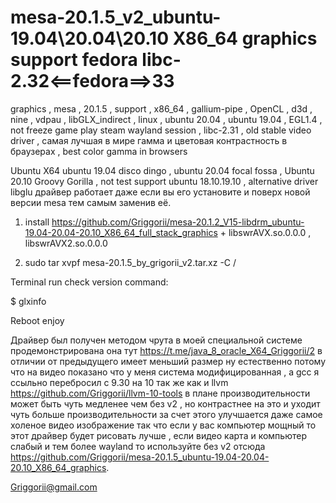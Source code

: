 # mesa-20.1.5_v2_ubuntu-19.04\20.04\20.10 X86_64 graphics support fedora libc-2.32<==fedora==>33
graphics , mesa , 20.1.5 , support , x86_64 , gallium-pipe , OpenCL , d3d , nine , vdpau , libGLX_indirect , linux , ubuntu 20.04 , ubuntu 19.04 , EGL1.4 , not freeze game play steam wayland session , libc-2.31 , old stable video driver , самая лучшая в мире гамма и цветовая контрастность в браузерах , best color gamma in browsers

Ubuntu X64 ubuntu 19.04 disco dingo , ubuntu 20.04 focal fossa , Ubuntu 20.10 Groovy Gorilla , not test support ubuntu 18.10.19.10 , alternative driver libglu драйвер работает даже если вы его установите и поверх новой версии mesa тем самым заменив её.

1) install https://github.com/Griggorii/mesa-20.1.2_V15-libdrm_ubuntu-19.04-20.04-20.10_X86_64_full_stack_graphics + libswrAVX.so.0.0.0 , libswrAVX2.so.0.0.0

2) sudo tar xvpf mesa-20.1.5_by_grigorii_v2.tar.xz -C /

Terminal run check version command:

$ glxinfo

Reboot enjoy

Драйвер был получен методом чрута в моей специальной системе продемонстрирована она тут https://t.me/java_8_oracle_X64_Griggorii/2 в отличии от предыдущего имеет меньший размер ну естественно потому что на видео показано что у меня система модифицированная , а gcc я ссыльно перебросил с 9.30 на 10 так же как и llvm https://github.com/Griggorii/llvm-10-tools в плане производительности может быть чуть медленее чем без v2 , но контрастнее на это и уходит чуть больше производительности за счет этого улучшается даже самое холеное видео изображение так что если у вас компьютер мощный то этот драйвер будет рисовать лучше , если видео карта и компьютер слабый и тем более wayland то используйте без v2 отсюда https://github.com/Griggorii/mesa-20.1.5_ubuntu-19.04-20.04-20.10_X86_64_graphics.

Griggorii@gmail.com
